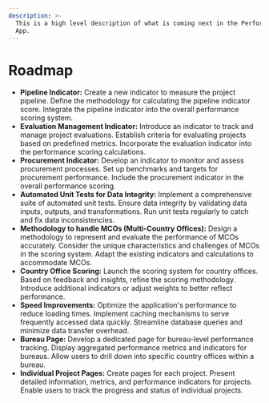 ```yaml
---
description: >-
  This is a high level description of what is coming next in the Performance
  App.
---
```


# Roadmap

* **Pipeline Indicator:** Create a new indicator to measure the project pipeline. Define the methodology for calculating the pipeline indicator score. Integrate the pipeline indicator into the overall performance scoring system.
* **Evaluation Management Indicator:** Introduce an indicator to track and manage project evaluations. Establish criteria for evaluating projects based on predefined metrics. Incorporate the evaluation indicator into the performance scoring calculations.
* **Procurement Indicator:** Develop an indicator to monitor and assess procurement processes. Set up benchmarks and targets for procurement performance. Include the procurement indicator in the overall performance scoring.
* **Automated Unit Tests for Data Integrity:** Implement a comprehensive suite of automated unit tests. Ensure data integrity by validating data inputs, outputs, and transformations. Run unit tests regularly to catch and fix data inconsistencies.
* **Methodology to handle MCOs (Multi-Country Offices):** Design a methodology to represent and evaluate the performance of MCOs accurately. Consider the unique characteristics and challenges of MCOs in the scoring system. Adapt the existing indicators and calculations to accommodate MCOs.
* **Country Office Scoring:** Launch the scoring system for country offices. Based on feedback and insights, refine the scoring methodology. Introduce additional indicators or adjust weights to better reflect performance.
* **Speed Improvements:** Optimize the application's performance to reduce loading times. Implement caching mechanisms to serve frequently accessed data quickly. Streamline database queries and minimize data transfer overhead.
* **Bureau Page:** Develop a dedicated page for bureau-level performance tracking. Display aggregated performance metrics and indicators for bureaus. Allow users to drill down into specific country offices within a bureau.
* **Individual Project Pages:** Create pages for each project. Present detailed information, metrics, and performance indicators for projects. Enable users to track the progress and status of individual projects.
